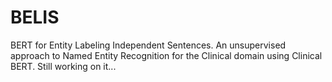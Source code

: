 # BELIS
BERT for Entity Labeling Independent Sentences. An unsupervised approach to Named Entity Recognition for the Clinical domain using Clinical BERT. Still working on it...
